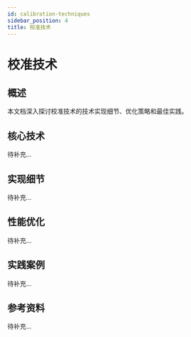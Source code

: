 ```yaml
---
id: calibration-techniques
sidebar_position: 4
title: 校准技术
---
```


# 校准技术

## 概述

本文档深入探讨校准技术的技术实现细节、优化策略和最佳实践。

## 核心技术

待补充...

## 实现细节

待补充...

## 性能优化

待补充...

## 实践案例

待补充...

## 参考资料

待补充...
